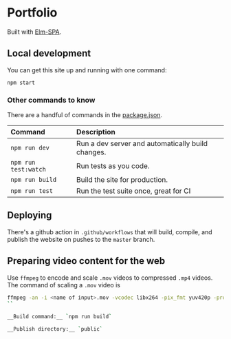 # Portfolio

Built with [Elm-SPA](https://elm-spa.dev).

## Local development

You can get this site up and running with one command:

```
npm start
```

### Other commands to know

There are a handful of commands in the [package.json](./package.json).

Command | Description
:-- | :--
`npm run dev` | Run a dev server and automatically build changes.
`npm run test:watch` | Run tests as you code.
`npm run build` | Build the site for production.
`npm run test` | Run the test suite once, great for CI


## Deploying

There's a github action in `.github/workflows` that will build, compile, and publish the website on pushes to the `master` branch.

## Preparing video content for the web

Use `ffmpeg` to encode and scale `.mov` videos to compressed `.mp4` videos. The command of scaling a `.mov` video is

```sh
ffmpeg -an -i <name of input>.mov -vcodec libx264 -pix_fmt yuv420p -profile:v baseline -level 3 -vf scale=1200:-2 <name of output>.mp4
``
 
__Build command:__ `npm run build`

__Publish directory:__ `public`